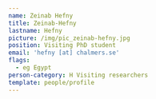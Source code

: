```yaml
---
name: Zeinab Hefny
title: Zeinab-Hefny
lastname: Hefny
picture: /img/pic_zeinab-hefny.jpg
position: Visiting PhD student
email: 'hefny [at] chalmers.se'
flags:
  - eg Egypt
person-category: H Visiting researchers
template: people/profile
---
```


